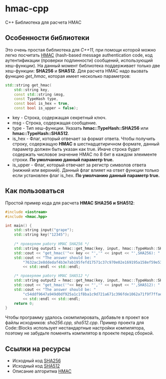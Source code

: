 # hmac-cpp
C++ Библиотека для расчета HMAC

## Особенности библиотеки

Это очень простая библиотека для *C++11*, при помощи которой можно легко посчитать [HMAC](https://ru.wikipedia.org/wiki/HMAC) (hash-based message authentication code, код аутентификации (проверки подлинности) сообщений, использующий хеш-функции). 
На данный момент библиотека поддерживает только две хеш-функции: **SHA256** и **SHA512**.
Для расчета HMAC надо вызвать функцию *get_hmac*, которая имеет несколько параметров:

```cpp
std::string get_hmac(
	std::string key, 
	const std::string &msg, 
	const TypeHash type, 
	const bool is_hex = true, 
	const bool is_upper = false);
```

* key - Строка, содержащая секретный ключ.
* msg - Строка, содержащая сообщение.
* type - Тип хеш-функции. Указать **hmac::TypeHash::SHA256** или **hmac::TypeHash::SHA512**.
* is_hex - Флаг, который отвечает за формат ответа. Чтобы получить строку, содержащую **HMAC** в шестнадцетиричном формате, данный параметр должен быть указан как true. Иначе строка будет содержать числовое значение HMAC по 8 бит в каждом элеименте строки. **По умолчанию данный параметр true.**
* is_upper - Флаг, который отвечает за регистр символов ответа (нижний или верхний). Данный флаг влияет на ответ функции только если установлен флаг is_hex. **По умолчанию данный параметр true.**

## Как пользоваться

Простой пример кода для расчета **HMAC SHA256 и SHA512**:

```cpp
#include <iostream>
#include <hmac.hpp>

int main() {
	std::string input("grape");
	std::string key("12345");
	
	/* проверяем работу HMAC SHA256 */
    std::string output1 = hmac::get_hmac(key, input, hmac::TypeHash::SHA256);
    std::cout << "get_hmac('"<< key << "','" << input << "',SHA256): " << output1 << std::endl;
    std::cout << "The answer should be: "
        "7632ac2e8ddedaf4b3e7ab195fefd17571c37c970e02e169195a158ef59e53ca"
        << std::endl << std::endl;

    /* проверяем работу HMAC SHA512 */
    std::string output2 = hmac::get_hmac(key, input, hmac::TypeHash::SHA512);
    std::cout << "get_hmac('"<< key << "','" << input << "',SHA512): " << output2 << std::endl;
    std::cout << "The answer should be: "
        "c54ddf9647a949d0df925a1c1f8ba1c9d721a671c396fde1062a71f9f7ffae5dc10f6be15be63bb0363d051365e23f890368c54828497b9aef2eb2fc65b633e6"
        << std::endl << std::endl;
	return 0;
}
```

Чтобы программу удалось скомпилировать, добавьте в проект все файлы исходников: *sha256.cpp, sha512.cpp*.
Пример проекта для Code::Blocks использует нестандартные настройки компилятора, поэтому не забудьте поменять компилятор в проекте перед сборкой.

## Ссылки на ресурсы

* Исходный код [SHA256](http://www.zedwood.com/article/cpp-sha256-function)
* Исходный код [SHA512](http://www.zedwood.com/article/cpp-sha512-function)
* Описание алгоритма [HMAC](https://ru.wikipedia.org/wiki/HMAC)



